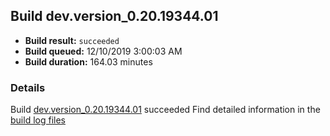## Build dev.version_0.20.19344.01
- **Build result:** `succeeded`
- **Build queued:** 12/10/2019 3:00:03 AM
- **Build duration:** 164.03 minutes
### Details
Build [dev.version_0.20.19344.01](https://winappstudio.visualstudio.com/web/build.aspx?pcguid=a4ef43be-68ce-4195-a619-079b4d9834c2&builduri=vstfs%3a%2f%2f%2fBuild%2fBuild%2f32231) succeeded
Find detailed information in the [build log files]()

